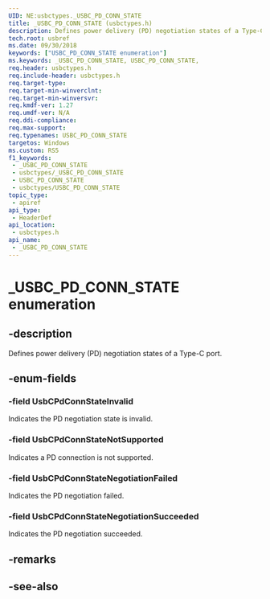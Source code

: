 ```yaml
---
UID: NE:usbctypes._USBC_PD_CONN_STATE
title: _USBC_PD_CONN_STATE (usbctypes.h)
description: Defines power delivery (PD) negotiation states of a Type-C port.
tech.root: usbref
ms.date: 09/30/2018
keywords: ["USBC_PD_CONN_STATE enumeration"]
ms.keywords: _USBC_PD_CONN_STATE, USBC_PD_CONN_STATE,
req.header: usbctypes.h
req.include-header: usbctypes.h
req.target-type: 
req.target-min-winverclnt: 
req.target-min-winversvr: 
req.kmdf-ver: 1.27
req.umdf-ver: N/A
req.ddi-compliance: 
req.max-support: 
req.typenames: USBC_PD_CONN_STATE
targetos: Windows
ms.custom: RS5
f1_keywords:
 - _USBC_PD_CONN_STATE
 - usbctypes/_USBC_PD_CONN_STATE
 - USBC_PD_CONN_STATE
 - usbctypes/USBC_PD_CONN_STATE
topic_type:
 - apiref
api_type:
 - HeaderDef
api_location:
 - usbctypes.h
api_name:
 - _USBC_PD_CONN_STATE
---
```


# _USBC_PD_CONN_STATE enumeration


## -description

Defines power delivery (PD) negotiation states of a Type-C port.

## -enum-fields

### -field UsbCPdConnStateInvalid 

Indicates the PD negotiation state is invalid.

### -field UsbCPdConnStateNotSupported 

Indicates a PD connection is not supported.

### -field UsbCPdConnStateNegotiationFailed 

Indicates the PD negotiation failed.

### -field UsbCPdConnStateNegotiationSucceeded

Indicates the PD negotiation succeeded.

## -remarks

## -see-also

